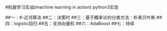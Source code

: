 #机器学习实战(machine learning in action) python3实现

##一：K-近邻算法
##二：决策时
##三：基于概率论的分类方法：朴素贝叶斯
##四：logistic回归
##五：支持向量机
##六：AdaBoost
##七：待续